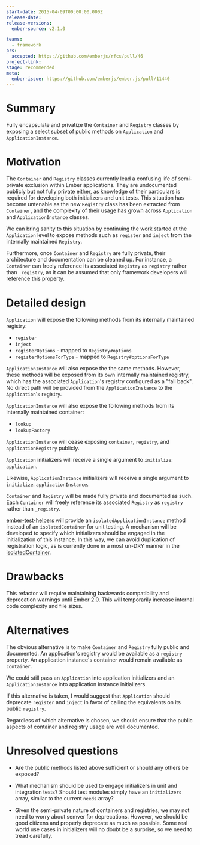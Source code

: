 ```yaml
---
start-date: 2015-04-09T00:00:00.000Z
release-date:
release-versions: 
  ember-source: v2.1.0

teams: 
  - framework
prs:
  accepted: https://github.com/emberjs/rfcs/pull/46
project-link: 
stage: recommended
meta:
  ember-issue: https://github.com/emberjs/ember.js/pull/11440
---
```


# Summary

Fully encapsulate and privatize the `Container` and `Registry` classes by
exposing a select subset of public methods on `Application` and
`ApplicationInstance`.

# Motivation

The `Container` and `Registry` classes currently lead a confusing life of
semi-private exclusion within Ember applications. They are undocumented
publicly but not fully private either, as knowledge of their particulars is
required for developing both initializers and unit tests. This situation has
become untenable as the new `Registry` class has been extracted from
`Container`, and the complexity of their usage has grown across
`Application` and `ApplicationInstance` classes.

We can bring sanity to this situation by continuing the work started at the
`Application` level to expose methods such as `register` and `inject` from the
internally maintained `Registry`.

Furthermore, once `Container` and `Registry` are fully private, their
architecture and documentation can be cleaned up. For instance, a
`Container` can freely reference its associated `Registry` as `registry`
rather than `_registry`, as it can be assumed that only framework developers
will reference this property.

# Detailed design

`Application` will expose the following methods from its internally maintained
registry:

* `register`
* `inject`
* `registerOptions` - mapped to `Registry#options`
* `registerOptionsForType` - mapped to `Registry#optionsForType`

`ApplicationInstance` will also expose the the same methods. However, these
methods will be exposed from its own internally maintained registry, which
has the associated `Application`'s registry configured as a "fall back". No
direct path will be provided from the `ApplicationInstance` to the
`Application`'s registry.

`ApplicationInstance` will also expose the following methods from its
internally maintained container:

* `lookup`
* `lookupFactory`

`ApplicationInstance` will cease exposing `container`, `registry`, and
`applicationRegistry` publicly.

`Application` initializers will receive a single argument to `initialize`:
`application`.

Likewise, `ApplicationInstance` initializers will receive a single argument
to `initialize`: `applicationInstance`.

`Container` and `Registry` will be made fully private and documented as
such. Each `Container` will freely reference its associated `Registry` as
`registry` rather than `_registry`.

[ember-test-helpers](https://github.com/switchfly/ember-test-helpers)
will provide an `isolatedApplicationInstance` method instead of an
`isolatedContainer` for unit testing. A mechanism will be developed to specify
which initializers should be engaged in the initialization of this instance.
In this way, we can avoid duplication of registration logic, as is currently
done in a most un-DRY manner in the [isolatedContainer](https://github.com/switchfly/ember-test-helpers/blob/master/lib/ember-test-helpers/isolated-container.js#L56-L79).

# Drawbacks

This refactor will require maintaining backwards compatibility and
deprecation warnings until Ember 2.0. This will temporarily increase
internal code complexity and file sizes.

# Alternatives

The obvious alternative is to make `Container` and `Registry` fully public
and documented. An application's registry would be available as a `registry`
property. An application instance's container would remain available as
`container`.

We could still pass an `Application` into application initializers
and an `ApplicationInstance` into application instance initializers.

If this alternative is taken, I would suggest that `Application` should
deprecate `register` and `inject` in favor of calling the equivalents on its
public `registry`.

Regardless of which alternative is chosen, we should ensure that the public
aspects of container and registry usage are well documented.

# Unresolved questions

* Are the public methods listed above sufficient or should any others be
exposed?

* What mechanism should be used to engage initializers in unit and
integration tests? Should test modules simply have an `initializers` array,
similar to the current `needs` array?

* Given the semi-private nature of containers and registries, we may not need
to worry about semver for deprecations. However, we should be good citizens
and properly deprecate as much as possible. Some real world use cases in
initializers will no doubt be a surprise, so we need to tread carefully.

